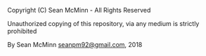 Copyright (C) Sean McMinn - All Rights Reserved

Unauthorized copying of this repository, via any medium is strictly prohibited

By Sean McMinn <seanpm92@gmail.com>, 2018

